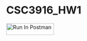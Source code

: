 # CSC3916_HW1

[<img src="https://run.pstmn.io/button.svg" alt="Run In Postman" style="width: 128px; height: 32px;">](https://app.getpostman.com/run-collection/41731246-865f3cae-0626-40ef-8b2b-54cba5ea2877?action=collection%2Ffork&source=rip_markdown&collection-url=entityId%3D41731246-865f3cae-0626-40ef-8b2b-54cba5ea2877%26entityType%3Dcollection%26workspaceId%3Dabf81414-8cda-4cbb-8fad-0a606840a40b#?env%5BDs%20-hw1%5D=W3sia2V5IjoiZWNob19ib2R5IiwidmFsdWUiOiJ7IFwibWVzc2FnZVwiOiBcIkhlbGxvIFdvcmxkIENVIERlbnZlclwifSIsImVuYWJsZWQiOnRydWUsInR5cGUiOiJkZWZhdWx0Iiwic2Vzc2lvblZhbHVlIjoieyBcIm1lc3NhZ2VcIjpcIkhlbGxvIFdvcmxkIENVIERlbnZlclwifSIsImNvbXBsZXRlU2Vzc2lvblZhbHVlIjoieyBcIm1lc3NhZ2VcIjpcIkhlbGxvIFdvcmxkIENVIERlbnZlclwifSIsInNlc3Npb25JbmRleCI6MH1d)
